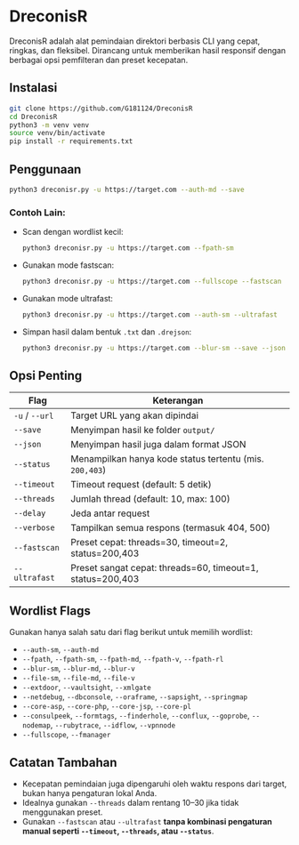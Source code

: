 # DreconisR

DreconisR adalah alat pemindaian direktori berbasis CLI yang cepat, ringkas, dan fleksibel. Dirancang untuk memberikan hasil responsif dengan berbagai opsi pemfilteran dan preset kecepatan.

## Instalasi

```bash
git clone https://github.com/G181124/DreconisR
cd DreconisR
python3 -m venv venv
source venv/bin/activate
pip install -r requirements.txt
```

## Penggunaan

```bash
python3 dreconisr.py -u https://target.com --auth-md --save
```

### Contoh Lain:

* Scan dengan wordlist kecil:

  ```bash
  python3 dreconisr.py -u https://target.com --fpath-sm
  ```

* Gunakan mode fastscan:

  ```bash
  python3 dreconisr.py -u https://target.com --fullscope --fastscan
  ```

* Gunakan mode ultrafast:

  ```bash
  python3 dreconisr.py -u https://target.com --auth-sm --ultrafast
  ```

* Simpan hasil dalam bentuk `.txt` dan `.drejson`:

  ```bash
  python3 dreconisr.py -u https://target.com --blur-sm --save --json
  ```

## Opsi Penting

| Flag           | Keterangan                                                 |
| -------------- | ---------------------------------------------------------- |
| `-u` / `--url` | Target URL yang akan dipindai                              |
| `--save`       | Menyimpan hasil ke folder `output/`                        |
| `--json`       | Menyimpan hasil juga dalam format JSON                     |
| `--status`     | Menampilkan hanya kode status tertentu (mis. `200,403`)    |
| `--timeout`    | Timeout request (default: 5 detik)                         |
| `--threads`    | Jumlah thread (default: 10, max: 100)                      |
| `--delay`      | Jeda antar request                                         |
| `--verbose`    | Tampilkan semua respons (termasuk 404, 500)                |
| `--fastscan`   | Preset cepat: threads=30, timeout=2, status=200,403        |
| `--ultrafast`  | Preset sangat cepat: threads=60, timeout=1, status=200,403 |

## Wordlist Flags

Gunakan hanya salah satu dari flag berikut untuk memilih wordlist:

* `--auth-sm`, `--auth-md`
* `--fpath`, `--fpath-sm`, `--fpath-md`, `--fpath-v`, `--fpath-rl`
* `--blur-sm`, `--blur-md`, `--blur-v`
* `--file-sm`, `--file-md`, `--file-v`
* `--extdoor`, `--vaultsight`, `--xmlgate`
* `--netdebug`, `--dbconsole`, `--oraframe`, `--sapsight`, `--springmap`
* `--core-asp`, `--core-php`, `--core-jsp`, `--core-pl`
* `--consulpeek`, `--formtags`, `--finderhole`, `--conflux`, `--goprobe`, `--nodemap`, `--rubytrace`, `--idflow`, `--vpnnode`
* `--fullscope`, `--fmanager`

## Catatan Tambahan

* Kecepatan pemindaian juga dipengaruhi oleh waktu respons dari target, bukan hanya pengaturan lokal Anda.
* Idealnya gunakan `--threads` dalam rentang 10–30 jika tidak menggunakan preset.
* Gunakan `--fastscan` atau `--ultrafast` **tanpa kombinasi pengaturan manual seperti `--timeout`, `--threads`, atau `--status`**.
